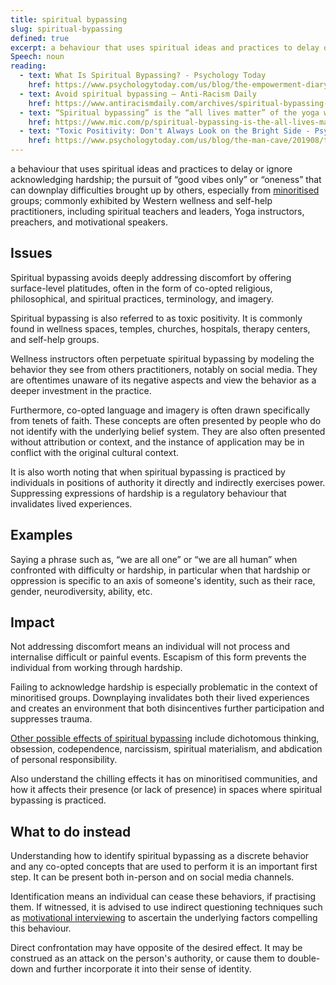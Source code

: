 ```yaml
---
title: spiritual bypassing
slug: spiritual-bypassing
defined: true
excerpt: a behaviour that uses spiritual ideas and practices to delay or ignore acknowledging hardship especially of minoritised groups
Speech: noun
reading:
  - text: What Is Spiritual Bypassing? - Psychology Today
    href: https://www.psychologytoday.com/us/blog/the-empowerment-diary/201901/what-is-spiritual-bypassing
  - text: Avoid spiritual bypassing — Anti-Racism Daily
    href: https://www.antiracismdaily.com/archives/spiritual-bypassing-anti-racism-daily
  - text: “Spiritual bypassing” is the “all lives matter” of the yoga world. Don't buy it
    href: https://www.mic.com/p/spiritual-bypassing-is-the-all-lives-matter-of-the-yoga-world-dont-buy-it-27631880
  - text: "Toxic Positivity: Don't Always Look on the Bright Side - Psychology Today"
    href: https://www.psychologytoday.com/us/blog/the-man-cave/201908/toxic-positivity-dont-always-look-the-bright-side
---
```


a behaviour that uses spiritual ideas and practices to delay or ignore acknowledging hardship; the pursuit of “good vibes only” or “oneness” that can downplay difficulties brought up by others, especially from [minoritised](/definitions/minoritised/) groups; commonly exhibited by Western wellness and self-help practitioners, including spiritual teachers and leaders, Yoga instructors, preachers, and motivational speakers.

## Issues

Spiritual bypassing avoids deeply addressing discomfort by offering surface-level platitudes, often in the form of co-opted religious, philosophical, and spiritual practices, terminology, and imagery.

Spiritual bypassing is also referred to as toxic positivity. It is commonly found in wellness spaces, temples, churches, hospitals, therapy centers, and self-help groups.

Wellness instructors often perpetuate spiritual bypassing by modeling the behavior they see from others practitioners, notably on social media. They are oftentimes unaware of its negative aspects and view the behavior as a deeper investment in the practice.

Furthermore, co-opted language and imagery is often drawn specifically from tenets of faith. These concepts are often presented by people who do not identify with the underlying belief system. They are also often presented without attribution or context, and the instance of application may be in conflict with the original cultural context.

It is also worth noting that when spiritual bypassing is practiced by individuals in positions of authority it directly and indirectly exercises power. Suppressing expressions of hardship is a regulatory behaviour that invalidates lived experiences.

## Examples

Saying a phrase such as, “we are all one” or “we are all human” when confronted with difficulty or hardship, in particular when that hardship or oppression is specific to an axis of someone's identity, such as their race, gender, neurodiversity, ability, etc.

## Impact

Not addressing discomfort means an individual will not process and internalise difficult or painful events. Escapism of this form prevents the individual from working through hardship.

Failing to acknowledge hardship is especially problematic in the context of minoritised groups. Downplaying invalidates both their lived experiences and creates an environment that both disincentives further participation and suppresses trauma.

[Other possible effects of spiritual bypassing](https://www.researchgate.net/publication/319321341_The_Opiate_of_the_Masses_Measuring_Spiritual_Bypass_and_Its_Relationship_to_Spirituality_Religion_Mindfulness_Psychological_Distress_and_Personality) include dichotomous thinking, obsession, codependence, narcissism, spiritual materialism, and abdication of personal responsibility.

Also understand the chilling effects it has on minoritised communities, and how it affects their presence (or lack of presence) in spaces where spiritual bypassing is practiced.

## What to do instead

Understanding how to identify spiritual bypassing as a discrete behavior and any co-opted concepts that are used to perform it is an important first step. It can be present both in-person and on social media channels.

Identification means an individual can cease these behaviors, if practising them. If witnessed, it is advised to use indirect questioning techniques such as [motivational interviewing](https://en.wikipedia.org/wiki/Motivational_interviewing) to ascertain the underlying factors compelling this behaviour.

Direct confrontation may have opposite of the desired effect. It may be construed as an attack on the person's authority, or cause them to double-down and further incorporate it into their sense of identity.
